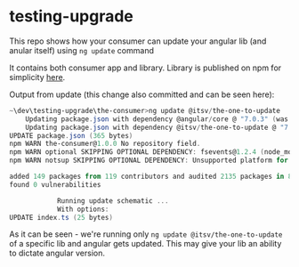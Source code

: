 # testing-upgrade

This repo shows how your consumer can update your angular lib (and anular itself) using `ng update` command

It contains both consumer app and library. Library is published on npm for simplicity [here](https://www.npmjs.com/package/@itsv/the-one-to-update). 

Output from update (this change also committed and can be seen here):
```powershell
~\dev\testing-upgrade\the-consumer>ng update @itsv/the-one-to-update
    Updating package.json with dependency @angular/core @ "7.0.3" (was "6.1.10")...
    Updating package.json with dependency @itsv/the-one-to-update @ "7.0.0-beta.8" (was "6.0.0-alpha.14")...
UPDATE package.json (365 bytes)
npm WARN the-consumer@1.0.0 No repository field.
npm WARN optional SKIPPING OPTIONAL DEPENDENCY: fsevents@1.2.4 (node_modules\fsevents):
npm WARN notsup SKIPPING OPTIONAL DEPENDENCY: Unsupported platform for fsevents@1.2.4: wanted {"os":"darwin","arch":"any"} (current: {"os":"win32","arch":"x64"})

added 149 packages from 119 contributors and audited 2135 packages in 87.118s
found 0 vulnerabilities

            Running update schematic ...
            With options:
UPDATE index.ts (25 bytes)
```

As it can be seen - we're running only `ng update @itsv/the-one-to-update` of a specific lib and angular gets updated. This may give your lib an ability to dictate angular version.
